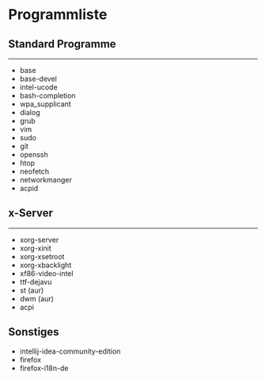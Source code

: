 # Programmliste
## Standard Programme
---
* base
* base-devel
* intel-ucode
* bash-completion
* wpa_supplicant
* dialog
* grub
* vim
* sudo
* git
* openssh
* htop
* neofetch
* networkmanger
* acpid
## x-Server
---
* xorg-server
* xorg-xinit
* xorg-xsetroot
* xorg-xbacklight
* xf86-video-intel
* ttf-dejavu
* st (aur)
* dwm (aur)
* acpi
## Sonstiges
* intellij-idea-community-edition
* firefox
* firefox-i18n-de
